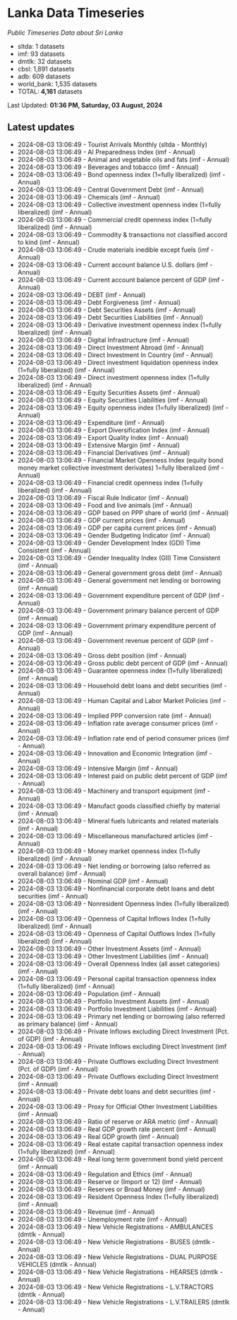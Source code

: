 # Lanka Data Timeseries
*Public Timeseries Data about Sri Lanka*

* sltda: 1 datasets
* imf: 93 datasets
* dmtlk: 32 datasets
* cbsl: 1,891 datasets
* adb: 609 datasets
* world_bank: 1,535 datasets
* TOTAL: **4,161** datasets

Last Updated: **01:36 PM, Saturday, 03 August, 2024**

## Latest updates

* 2024-08-03 13:06:49 - Tourist Arrivals Monthly (sltda - Monthly)
* 2024-08-03 13:06:49 - AI Preparedness Index (imf - Annual)
* 2024-08-03 13:06:49 - Animal and vegetable oils and fats (imf - Annual)
* 2024-08-03 13:06:49 - Beverages and tobacco (imf - Annual)
* 2024-08-03 13:06:49 - Bond openness index (1=fully liberalized) (imf - Annual)
* 2024-08-03 13:06:49 - Central Government Debt (imf - Annual)
* 2024-08-03 13:06:49 - Chemicals (imf - Annual)
* 2024-08-03 13:06:49 - Collective investment openness index (1=fully liberalized) (imf - Annual)
* 2024-08-03 13:06:49 - Commercial credit openness index (1=fully liberalized) (imf - Annual)
* 2024-08-03 13:06:49 - Commodity & transactions not classified accord to kind (imf - Annual)
* 2024-08-03 13:06:49 - Crude materials inedible except fuels (imf - Annual)
* 2024-08-03 13:06:49 - Current account balance U.S. dollars (imf - Annual)
* 2024-08-03 13:06:49 - Current account balance percent of GDP (imf - Annual)
* 2024-08-03 13:06:49 - DEBT (imf - Annual)
* 2024-08-03 13:06:49 - Debt Forgiveness (imf - Annual)
* 2024-08-03 13:06:49 - Debt Securities Assets (imf - Annual)
* 2024-08-03 13:06:49 - Debt Securities Liabilities (imf - Annual)
* 2024-08-03 13:06:49 - Derivative investment openness index (1=fully liberalized) (imf - Annual)
* 2024-08-03 13:06:49 - Digital Infrastructure (imf - Annual)
* 2024-08-03 13:06:49 - Direct Investment Abroad (imf - Annual)
* 2024-08-03 13:06:49 - Direct Investment In Country (imf - Annual)
* 2024-08-03 13:06:49 - Direct investment liquidation openness index (1=fully liberalized) (imf - Annual)
* 2024-08-03 13:06:49 - Direct investment openness index (1=fully liberalized) (imf - Annual)
* 2024-08-03 13:06:49 - Equity Securities Assets (imf - Annual)
* 2024-08-03 13:06:49 - Equity Securities Liabilities (imf - Annual)
* 2024-08-03 13:06:49 - Equity openness index (1=fully liberalized) (imf - Annual)
* 2024-08-03 13:06:49 - Expenditure (imf - Annual)
* 2024-08-03 13:06:49 - Export Diversification Index (imf - Annual)
* 2024-08-03 13:06:49 - Export Quality Index (imf - Annual)
* 2024-08-03 13:06:49 - Extensive Margin (imf - Annual)
* 2024-08-03 13:06:49 - Financial Derivatives (imf - Annual)
* 2024-08-03 13:06:49 - Financial Market Openness Index (equity bond money market collective investment derivates) 1=fully liberalized (imf - Annual)
* 2024-08-03 13:06:49 - Financial credit openness index (1=fully liberalized) (imf - Annual)
* 2024-08-03 13:06:49 - Fiscal Rule Indicator (imf - Annual)
* 2024-08-03 13:06:49 - Food and live animals (imf - Annual)
* 2024-08-03 13:06:49 - GDP based on PPP share of world (imf - Annual)
* 2024-08-03 13:06:49 - GDP current prices (imf - Annual)
* 2024-08-03 13:06:49 - GDP per capita current prices (imf - Annual)
* 2024-08-03 13:06:49 - Gender Budgeting Indicator (imf - Annual)
* 2024-08-03 13:06:49 - Gender Development Index (GDI) Time Consistent (imf - Annual)
* 2024-08-03 13:06:49 - Gender Inequality Index (GII) Time Consistent (imf - Annual)
* 2024-08-03 13:06:49 - General government gross debt (imf - Annual)
* 2024-08-03 13:06:49 - General government net lending or borrowing (imf - Annual)
* 2024-08-03 13:06:49 - Government expenditure percent of GDP (imf - Annual)
* 2024-08-03 13:06:49 - Government primary balance percent of GDP (imf - Annual)
* 2024-08-03 13:06:49 - Government primary expenditure percent of GDP (imf - Annual)
* 2024-08-03 13:06:49 - Government revenue percent of GDP (imf - Annual)
* 2024-08-03 13:06:49 - Gross debt position (imf - Annual)
* 2024-08-03 13:06:49 - Gross public debt percent of GDP (imf - Annual)
* 2024-08-03 13:06:49 - Guarantee openness index (1=fully liberalized) (imf - Annual)
* 2024-08-03 13:06:49 - Household debt loans and debt securities (imf - Annual)
* 2024-08-03 13:06:49 - Human Capital and Labor Market Policies (imf - Annual)
* 2024-08-03 13:06:49 - Implied PPP conversion rate (imf - Annual)
* 2024-08-03 13:06:49 - Inflation rate average consumer prices (imf - Annual)
* 2024-08-03 13:06:49 - Inflation rate end of period consumer prices (imf - Annual)
* 2024-08-03 13:06:49 - Innovation and Economic Integration (imf - Annual)
* 2024-08-03 13:06:49 - Intensive Margin (imf - Annual)
* 2024-08-03 13:06:49 - Interest paid on public debt percent of GDP (imf - Annual)
* 2024-08-03 13:06:49 - Machinery and transport equipment (imf - Annual)
* 2024-08-03 13:06:49 - Manufact goods classified chiefly by material (imf - Annual)
* 2024-08-03 13:06:49 - Mineral fuels lubricants and related materials (imf - Annual)
* 2024-08-03 13:06:49 - Miscellaneous manufactured articles (imf - Annual)
* 2024-08-03 13:06:49 - Money market openness index (1=fully liberalized) (imf - Annual)
* 2024-08-03 13:06:49 - Net lending or borrowing (also referred as overall balance) (imf - Annual)
* 2024-08-03 13:06:49 - Nominal GDP (imf - Annual)
* 2024-08-03 13:06:49 - Nonfinancial corporate debt loans and debt securities (imf - Annual)
* 2024-08-03 13:06:49 - Nonresident Openness Index (1=fully liberalized) (imf - Annual)
* 2024-08-03 13:06:49 - Openness of Capital Inflows Index (1=fully liberalized) (imf - Annual)
* 2024-08-03 13:06:49 - Openness of Capital Outflows Index (1=fully liberalized) (imf - Annual)
* 2024-08-03 13:06:49 - Other Investment Assets (imf - Annual)
* 2024-08-03 13:06:49 - Other Investment Liabilities (imf - Annual)
* 2024-08-03 13:06:49 - Overall Openness Index (all asset categories) (imf - Annual)
* 2024-08-03 13:06:49 - Personal capital transaction openness index (1=fully liberalized) (imf - Annual)
* 2024-08-03 13:06:49 - Population (imf - Annual)
* 2024-08-03 13:06:49 - Portfolio Investment Assets (imf - Annual)
* 2024-08-03 13:06:49 - Portfolio Investment Liabilities (imf - Annual)
* 2024-08-03 13:06:49 - Primary net lending or borrowing (also referred as primary balance) (imf - Annual)
* 2024-08-03 13:06:49 - Private Inflows excluding Direct Investment (Pct. of GDP) (imf - Annual)
* 2024-08-03 13:06:49 - Private Inflows excluding Direct Investment (imf - Annual)
* 2024-08-03 13:06:49 - Private Outflows excluding Direct Investment (Pct. of GDP) (imf - Annual)
* 2024-08-03 13:06:49 - Private Outflows excluding Direct Investment (imf - Annual)
* 2024-08-03 13:06:49 - Private debt loans and debt securities (imf - Annual)
* 2024-08-03 13:06:49 - Proxy for Official Other Investment Liabilities (imf - Annual)
* 2024-08-03 13:06:49 - Ratio of reserve or ARA metric (imf - Annual)
* 2024-08-03 13:06:49 - Real GDP growth rate percent (imf - Annual)
* 2024-08-03 13:06:49 - Real GDP growth (imf - Annual)
* 2024-08-03 13:06:49 - Real estate capital transaction openness index (1=fully liberalized) (imf - Annual)
* 2024-08-03 13:06:49 - Real long term government bond yield percent (imf - Annual)
* 2024-08-03 13:06:49 - Regulation and Ethics (imf - Annual)
* 2024-08-03 13:06:49 - Reserve or (Import or 12) (imf - Annual)
* 2024-08-03 13:06:49 - Reserves or Broad Money (imf - Annual)
* 2024-08-03 13:06:49 - Resident Openness Index (1=fully liberalized) (imf - Annual)
* 2024-08-03 13:06:49 - Revenue (imf - Annual)
* 2024-08-03 13:06:49 - Unemployment rate (imf - Annual)
* 2024-08-03 13:06:49 - New Vehicle Registrations - AMBULANCES (dmtlk - Annual)
* 2024-08-03 13:06:49 - New Vehicle Registrations - BUSES (dmtlk - Annual)
* 2024-08-03 13:06:49 - New Vehicle Registrations - DUAL PURPOSE VEHICLES (dmtlk - Annual)
* 2024-08-03 13:06:49 - New Vehicle Registrations - HEARSES (dmtlk - Annual)
* 2024-08-03 13:06:49 - New Vehicle Registrations - L.V.TRACTORS (dmtlk - Annual)
* 2024-08-03 13:06:49 - New Vehicle Registrations - L.V.TRAILERS (dmtlk - Annual)